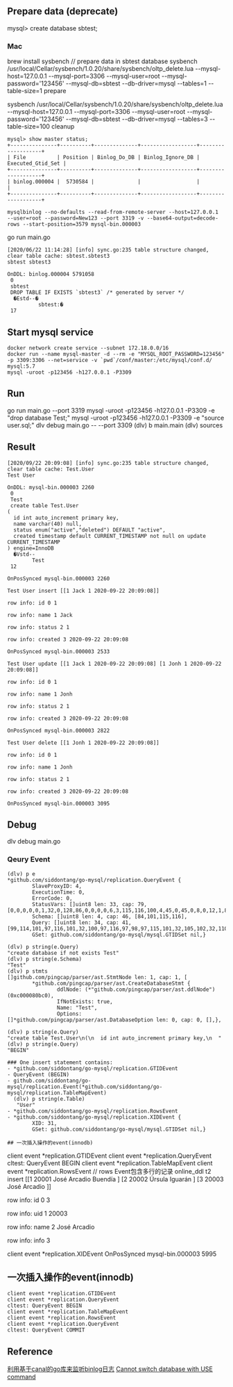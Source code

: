 ## Prepare data (deprecate)
mysql> create database sbtest;
### Mac
brew install sysbench
// prepare data in sbtest database
sysbench /usr/local/Cellar/sysbench/1.0.20/share/sysbench/oltp_delete.lua --mysql-host=127.0.0.1 --mysql-port=3306 --mysql-user=root --mysql-password='123456' --mysql-db=sbtest --db-driver=mysql --tables=1 --table-size=1 prepare

sysbench /usr/local/Cellar/sysbench/1.0.20/share/sysbench/oltp_delete.lua --mysql-host=127.0.0.1 --mysql-port=3306 --mysql-user=root --mysql-password='123456' --mysql-db=sbtest --db-driver=mysql --tables=3 --table-size=100 cleanup

```
mysql> show master status;
+---------------+----------+--------------+------------------+-------------------+
| File          | Position | Binlog_Do_DB | Binlog_Ignore_DB | Executed_Gtid_Set |
+---------------+----------+--------------+------------------+-------------------+
| binlog.000004 |  5730584 |              |                  |                   |
+---------------+----------+--------------+------------------+-------------------+

mysqlbinlog --no-defaults --read-from-remote-server --host=127.0.0.1  --user=root --password=New123 --port 3319 -v --base64-output=decode-rows --start-position=3579 mysql-bin.000003
```
go run main.go
```
[2020/06/22 11:14:28] [info] sync.go:235 table structure changed, clear table cache: sbtest.sbtest3
sbtest sbtest3 

OnDDL: binlog.000004 5791058
 0
 sbtest
 DROP TABLE IF EXISTS `sbtest3` /* generated by server */
  �Estd--�
          sbtest:�
 17
```

## Start mysql service
```
docker network create service --subnet 172.18.0.0/16
docker run --name mysql-master -d --rm -e "MYSQL_ROOT_PASSWORD=123456" -p 3309:3306 --net=service -v `pwd`/conf/master:/etc/mysql/conf.d/ mysql:5.7
mysql -uroot -p123456 -h127.0.0.1 -P3309
```

## Run
go run main.go --port 3319
mysql -uroot -p123456 -h127.0.0.1 -P3309 -e "drop database Test;"
mysql -uroot -p123456 -h127.0.0.1 -P3309 -e "source user.sql;"
dlv debug main.go -- --port 3309
(dlv) b main.main
(dlv) sources


## Result
```
[2020/09/22 20:09:08] [info] sync.go:235 table structure changed, clear table cache: Test.User
Test User 

OnDDL: mysql-bin.000003 2260
 0
 Test
 create table Test.User
(
  id int auto_increment primary key,
  name varchar(40) null,
  status enum("active","deleted") DEFAULT "active",
  created timestamp default CURRENT_TIMESTAMP not null on update CURRENT_TIMESTAMP
) engine=InnoDB
  �Vstd--
        Test
 12

OnPosSynced mysql-bin.000003 2260 

Test User insert [[1 Jack 1 2020-09-22 20:09:08]]

row info: id 0 1

row info: name 1 Jack

row info: status 2 1

row info: created 3 2020-09-22 20:09:08

OnPosSynced mysql-bin.000003 2533 

Test User update [[1 Jack 1 2020-09-22 20:09:08] [1 Jonh 1 2020-09-22 20:09:08]]

row info: id 0 1

row info: name 1 Jonh

row info: status 2 1

row info: created 3 2020-09-22 20:09:08

OnPosSynced mysql-bin.000003 2822 

Test User delete [[1 Jonh 1 2020-09-22 20:09:08]]

row info: id 0 1

row info: name 1 Jonh

row info: status 2 1

row info: created 3 2020-09-22 20:09:08

OnPosSynced mysql-bin.000003 3095 
```

## Debug
dlv debug main.go
### Qeury Event
```
(dlv) p e
*github.com/siddontang/go-mysql/replication.QueryEvent {
        SlaveProxyID: 4,
        ExecutionTime: 0,
        ErrorCode: 0,
        StatusVars: []uint8 len: 33, cap: 79, [0,0,0,0,0,1,32,0,128,86,0,0,0,0,6,3,115,116,100,4,45,0,45,0,8,0,12,1,84,101,115,116,0],
        Schema: []uint8 len: 4, cap: 46, [84,101,115,116],
        Query: []uint8 len: 34, cap: 41, [99,114,101,97,116,101,32,100,97,116,97,98,97,115,101,32,105,102,32,110,111,116,32,101,120,105,115,116,115,32,84,101,115,116],
        GSet: github.com/siddontang/go-mysql/mysql.GTIDSet nil,}

(dlv) p string(e.Query)
"create database if not exists Test"
(dlv) p string(e.Schema)
"Test"
(dlv) p stmts
[]github.com/pingcap/parser/ast.StmtNode len: 1, cap: 1, [
        *github.com/pingcap/parser/ast.CreateDatabaseStmt {
                ddlNode: (*"github.com/pingcap/parser/ast.ddlNode")(0xc000080bc0),
                IfNotExists: true,
                Name: "Test",
                Options: []*github.com/pingcap/parser/ast.DatabaseOption len: 0, cap: 0, [],},

(dlv) p string(e.Query)
"create table Test.User\n(\n  id int auto_increment primary key,\n  "
(dlv) p string(e.Query)
"BEGIN"

### One insert statement contains:
- *github.com/siddontang/go-mysql/replication.GTIDEvent
- QueryEvent (BEGIN)
- github.com/siddontang/go-mysql/replication.Event(*github.com/siddontang/go-mysql/replication.TableMapEvent)
  (dlv) p string(e.Table)
   "User"
- *github.com/siddontang/go-mysql/replication.RowsEvent
- *github.com/siddontang/go-mysql/replication.XIDEvent {
        XID: 31,
        GSet: github.com/siddontang/go-mysql/mysql.GTIDSet nil,}

## 一次插入操作的event(innodb)
```
client event *replication.GTIDEvent
client event *replication.QueryEvent
cltest: QueryEvent BEGIN
client event *replication.TableMapEvent
client event *replication.RowsEvent  // rows Event包含多行的记录
online_ddl t2 insert [[1 20001 José Arcadio Buendía <nil>] [2 20002 Úrsula Iguarán <nil>] [3 20003 José Arcadio <nil>]]

row info: id 0 3

row info: uid 1 20003

row info: name 2 José Arcadio

row info: info 3 <nil>

client event *replication.XIDEvent
OnPosSynced mysql-bin.000003 5995

## 一次插入操作的event(innodb)
```
client event *replication.GTIDEvent
client event *replication.QueryEvent
cltest: QueryEvent BEGIN
client event *replication.TableMapEvent
client event *replication.RowsEvent
client event *replication.QueryEvent
cltest: QueryEvent COMMIT
```

## Reference
[利用基于canal的go库来监听binlog日志](https://blog.csdn.net/Marcus929/article/details/103871699)
[Cannot switch database with USE command](https://github.com/go-sql-driver/mysql/issues/173)